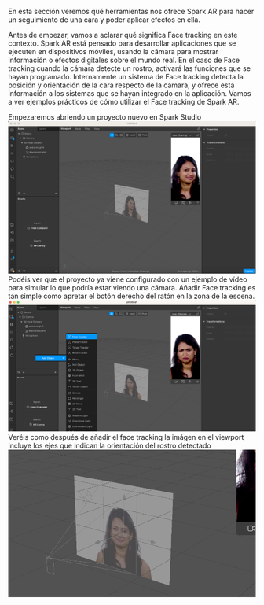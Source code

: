 En esta sección veremos qué herramientas nos ofrece Spark AR para hacer un seguimiento de una cara y poder aplicar efectos en ella.

Antes de empezar, vamos a aclarar qué significa Face tracking en este contexto. Spark AR está pensado para desarrollar aplicaciones que se ejecuten en dispositivos móviles, usando la cámara para mostrar información o efectos digitales sobre el mundo real. En el caso de Face tracking cuando la cámara detecte un rostro, activará las funciones que se hayan programado. Internamente un sistema de Face tracking detecta la posición y orientación de la cara respecto de la cámara, y ofrece esta información a los sistemas que se hayan integrado en la aplicación. Vamos a ver ejemplos prácticos de cómo utilizar el Face tracking de Spark AR.

Empezaremos abriendo un proyecto nuevo en Spark Studio  
![image](uploads/bb916e710de3206f3bd7e78b81ebadd0/image.png)
Podéis ver que el proyecto ya viene configurado con un ejemplo de vídeo para simular lo que podría estar viendo una cámara. Añadir Face tracking es tan simple como apretar el botón derecho del ratón en la zona de la escena.
![image](uploads/97a06d84915b218d275dd792e7b1d796/image.png)
Veréis como después de añadir el face tracking la imágen en el viewport incluye los ejes que indican la orientación del rostro detectado
![image](uploads/e478bfab7b175eea2addf2257133794a/image.png)
